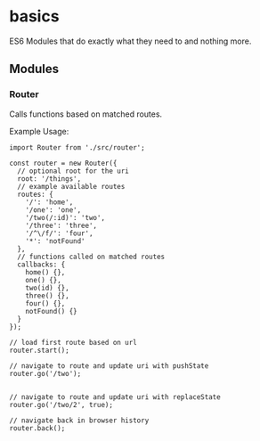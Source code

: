 # basics
ES6 Modules that do exactly what they need to and nothing more.

## Modules

### Router
Calls functions based on matched routes.

Example Usage:

```
import Router from './src/router';

const router = new Router({
  // optional root for the uri
  root: '/things',
  // example available routes
  routes: {
    '/': 'home',
    '/one': 'one',
    '/two(/:id)': 'two',
    '/three': 'three',
    '/^\/f/': 'four',
    '*': 'notFound'
  },
  // functions called on matched routes
  callbacks: {
    home() {},
    one() {},
    two(id) {},
    three() {},
    four() {},
    notFound() {}
  }
});

// load first route based on url
router.start();  

// navigate to route and update uri with pushState
router.go('/two');


// navigate to route and update uri with replaceState
router.go('/two/2', true);

// navigate back in browser history
router.back();

```
